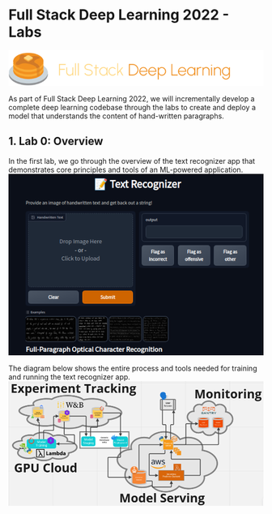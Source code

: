# Full Stack Deep Learning 2022 - Labs

![labs-banner](./images/labs-banner.png)  

As part of Full Stack Deep Learning 2022, we will incrementally develop a complete deep learning codebase through the labs to create and deploy a model that understands the content of hand-written paragraphs.

## 1. Lab 0: Overview 
In the first lab, we go through the overview of the text recognizer app that demonstrates core principles and tools of an ML-powered application.
![text-recognizer-app](./images/text-recognizer-app.png)  

The diagram below shows the entire process and tools needed for training and running the text recognizer app. 
![text-recognizer-app](./images/app-diagram.png)  


